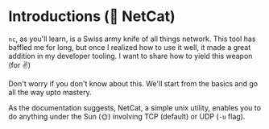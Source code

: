 # Introductions  (👋 NetCat)

`nc`, as you'll learn, is a Swiss army knife of all things network. This tool has baffled me for long, but once I realized how to use it well, it made a great addition in my developer tooling. I want to share how to yield this weapon (for ✌️)

Don't worry if you don't know about this. We'll start from the basics and go all the way upto mastery. 

As the documentation suggests, NetCat, a simple unix utility, enables you to do anything under the Sun (🌞) involving TCP (default) or UDP (`-u` flag).

